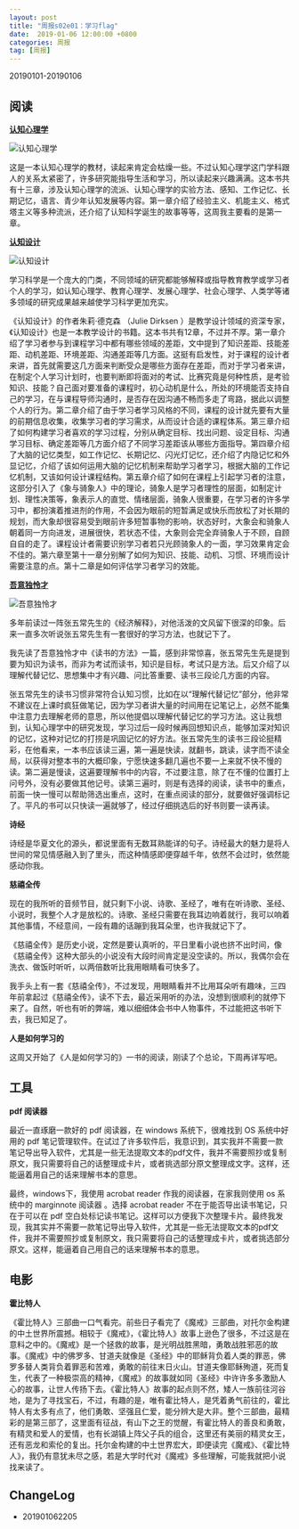 ```yaml
---
layout: post
title: "周报s02e01：学习flag"
date:  2019-01-06 12:00:00 +0800
categories: 周报
tag: [周报]
---   
```


20190101-20190106

## 阅读

**[认知心理学](https://book.douban.com/subject/26703735/)**

![认知心理学](http://upload-images.jianshu.io/upload_images/637344-dd71f39f5e568b19.jpg?imageMogr2/auto-orient/strip%7CimageView2/2/w/1240)

这是一本认知心理学的教材，读起来肯定会枯燥一些。不过认知心理学这门学科跟人的关系太紧密了，许多研究能指导生活和学习，所以读起来兴趣满满。这本书共有十三章，涉及认知心理学的流派、认知心理学的实验方法、感知、工作记忆、长期记忆，语言、青少年认知发展等内容。第一章介绍了经验主义、机能主义、格式塔主义等多种流派，还介绍了认知科学诞生的故事等等，这周我主要看的是第一章。

**[认知设计](https://book.douban.com/subject/26899531/)**

![认知设计](http://upload-images.jianshu.io/upload_images/637344-f1a44fd5f4b247e8.jpg?imageMogr2/auto-orient/strip%7CimageView2/2/w/1240)

学习科学是一个庞大的门类，不同领域的研究都能够解释或指导教育教学或学习者个人的学习，如认知心理学、教育心理学、发展心理学、社会心理学、人类学等诸多领域的研究成果越来越使学习科学更加充实。

《认知设计》的作者朱莉·德克森 （Julie Dirksen ）是教学设计领域的资深专家，《认知设计》也是一本教学设计的书籍。这本书共有12章，不过并不厚。第一章介绍了学习者参与到课程学习中都有哪些领域的差距，文中提到了知识差距、技能差距、动机差距、环境差距、沟通差距等几方面。这挺有启发性，对于课程的设计者来讲，首先就需要这几方面来判断受众是哪些方面存在差距，而对于学习者来讲，在制定个人学习计划时，也要判断即将面对的考试、比赛究竟是何种性质，是考验知识、技能？自己面对要准备的课程时，初心动机是什么，所处的环境能否支持自己的学习，在与课程导师沟通时，是否存在因沟通不畅而多走了弯路，据此以调整个人的行为。第二章介绍了由于学习者学习风格的不同，课程的设计就先要有大量的前期信息收集，收集学习者的学习需求，从而设计合适的课程体系。第三章介绍了如何构建学习者喜欢的学习过程，分别从确定目标、找出问题、设定目标、沟通学习目标、确定差距等几方面介绍了不同学习差距该从哪些方面指导。第四章介绍了大脑的记忆类型，如工作记忆、长期记忆、闪光灯记忆，还介绍了内隐记忆和外显记忆，介绍了该如何运用大脑的记忆机制来帮助学习者学习，根据大脑的工作记忆机制，又该如何设计课程结构。第五章介绍了如何在课程上引起学习者的注意，这部分引入了《象与骑象人》中的理论，骑象人是学习者理性的层面，如制定计划、理性决策等，象表示人的直觉、情绪层面，骑象人很重要，在学习者的许多学习中，都扮演着推进剂的作用，不会因为眼前的短暂满足或快乐而放松了对长期的规划，而大象却很容易受到眼前许多短暂事物的影响，状态好时，大象会和骑象人朝着同一方向进发，进展很快，若状态不佳，大象则会完全弃骑象人于不顾，自顾自自的走了。课程设计者需要识别学习者若只光顾骑象人的一面，学习效果肯定会不佳的。第六章至第十一章分别解了如何为知识、技能、动机、习惯、环境而设计需要注意的点。第十二章是如何评估学习者学习的效能。

**[吾意独怜才](https://book.douban.com/subject/5335800/)**

![吾意独怜才](http://upload-images.jianshu.io/upload_images/637344-fe8ef1d6b31af717.jpg?imageMogr2/auto-orient/strip%7CimageView2/2/w/1240)


多年前读过一阵张五常先生的《经济解释》，对他活泼的文风留下很深的印象。后来一直多次听说张五常先生有一套很好的学习方法，也就记下了。

我先读了吾意独怜才中《读书的方法》一篇，感到非常惊喜，张五常先生先是提到要为知识为读书，而非为考试而读书，知识是目标，考试只是方法。后又介绍了以理解代替记忆、思想集中才有兴趣、问比答重要、读书三段论几方面的内容。

张五常先生的读书习惯非常符合认知习惯，比如在以“理解代替记忆”部分，他非常不建议在上课时疯狂做笔记，因为学习者讲大量的时间用在记笔记上，必然不能集中注意力去理解老师的意思，所以他提倡以理解代替记忆的学习方法。这让我想到，认知心理学中的研究发现，学习过后一段时候再回想知识点，能够加深对知识的记忆，这种对记忆的打捞是巩固记忆的好方法。张五常先生的读书三段论挺精彩，在他看来，一本书应该读三遍，第一遍是快读，就翻书，跳读，读字而不读全局，以获得对整本书的大概印象，宁愿快速多翻几遍也不要一上来就不快不慢的读。第二遍是慢读，这遍要理解书中的内容，不过要注意，除了在不懂的位置打上问号外，没有必要做其他记号。读第三遍时，则是有选择的阅读，读书中的重点，前面一快一慢可以帮助筛选出重点，这时，在重点阅读的部分，就要做好强调标记了。平凡的书可以只快读一遍就够了，经过仔细挑选后的好书则要一读再读。


**诗经**

诗经是华夏文化的源头，都说里面有无数耳熟能详的句子。诗经最大的魅力是将人世间的常见情感融入到了里头，而这种情感即便穿越千年，依然不会过时，依然能感动你我。

**慈禧全传**

现在的我所听的音频节目，就只剩下小说、诗歌、圣经了，唯有在听诗歌、圣经、小说时，我整个人才是放松的。诗歌、圣经只需要在我耳边响着就行，我可以响着其他事情，不经意间，一段有趣的话蹦到我耳朵里，也许我就记下了。

《慈禧全传》是历史小说，定然是要认真听的，平日里看小说也挤不出时间，像《慈禧全传》这种大部头的小说没有大段时间肯定是没空读的。所以，我偶尔会在洗衣、做饭时听听，以两倍数听比我用眼睛看可快多了。

我手头上有一套《慈禧全传》，不过发现，用眼睛看并不比用耳朵听有趣味，三四年前拿起过《慈禧全传》，读不下去，最近采用听的办法，没想到很顺利的就停下来了。自然，听也有听的弊端，难以细细体会书中人物事件，不过能把这书听下去，我已知足了。

**人是如何学习的**

这周又开始了《人是如何学习的》一书的阅读，刚读了个总论，下周再详写吧。

## 工具

**pdf 阅读器**

最近一直琢磨一款好的 pdf 阅读器，在 windows 系统下，很难找到 OS 系统中好用的 pdf 笔记管理软件。在试过了许多软件后，我意识到，其实我并不需要一款笔记导出导入软件，尤其是一些无法提取文本的pdf文件，我并不需要照抄或复制原文，我只需要将自己的话整理成卡片，或者挑选部分原文整理成文字。这样，还能逼着用自己的话来理解书本的意思。

最终，windows下，我使用 acrobat reader 作我的阅读器，在家我则使用 os 系统中的 marginnote 阅读器 。选择  acrobat reader 不在于能否导出读书笔记，只在于可以在 pdf 空白处标记读书笔记。这样可以方便我下次整理卡片。最终我发现，我其实并不需要一款笔记导出导入软件，尤其是一些无法提取文本的pdf文件，我并不需要照抄或复制原文，我只需要将自己的话整理成卡片，或者挑选部分原文。这样，能逼着自己用自己的话来理解书本的意思。


## 电影

**霍比特人**

《霍比特人》三部曲一口气看完。前些日子看完了《魔戒》三部曲，对托尔金构建的中土世界所震撼。相较于《魔戒》，《霍比特人》故事上逊色了很多，不过这是在意料之中的。《魔戒》是一个拯救的故事，是光明战胜黑暗，勇敢战胜邪恶的故事。《魔戒》中的佛罗多、甘道夫就像是《圣经》中的耶稣背负着人类的罪恶，佛罗多替人类背负着罪恶和苦难，勇敢的前往末日火山。甘道夫像耶稣殉道，死而复生，代表了一种极崇高的精神，《魔戒》的故事就如同《圣经》中许许多多激励人心的故事，让世人传扬下去。《霍比特人》故事的起点则不然，矮人一族前往河谷地，是为了寻找宝石，不过，有趣的是，唯有霍比特人，是凭着勇气前往的，霍比特人有太多有点了，他们勇敢、坚强且仁爱，能分辨大是大非。整个三部曲，最精彩的是第三部了，这里面有征战，有山下之王的觉醒，有霍比特人的善良和勇敢，有精灵和爱人的爱情，也有长湖镇上阵父子兵的组合，这里还有美丽的精灵女王，还有恶龙和索伦的复出。托尔金构建的中土世界宏大，即便读完《魔戒》、《霍比特人》，我仍有意犹未尽之感，若是大学时代对《魔戒》多些理解，可能我就把小说找来读了。

## ChangeLog

- 201901062205
